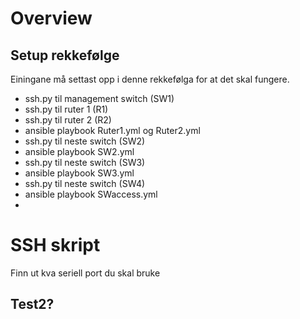 # Overview

## Setup rekkefølge
Einingane må settast opp i denne rekkefølga for at det skal fungere.
 - ssh.py til management switch (SW1)
 - ssh.py til ruter 1 (R1)
 - ssh.py til ruter 2 (R2)
 - ansible playbook Ruter1.yml og Ruter2.yml
 - ssh.py til neste switch (SW2)
 - ansible playbook SW2.yml
 - ssh.py til neste switch (SW3)
 - ansible playbook SW3.yml
 - ssh.py til neste switch (SW4)
 - ansible playbook SWaccess.yml
 - 


# SSH skript


Finn ut kva seriell port du skal bruke

## Test2?




